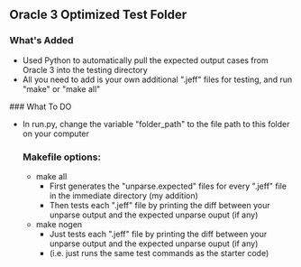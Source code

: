 ## Oracle 3 Optimized Test Folder
### What's Added
<ul>
    <li> Used Python to automatically pull the expected output cases from Oracle 3 into the testing directory
    <li> All you need to add is your own additional ".jeff" files for testing, and run "make" or "make all"
</ul>
### What To DO
<ul>
    <li> In run.py, change the variable "folder_path" to the file path to this folder on your computer
        
### Makefile options:
<ul>
    <li> make all
    <ul>
        <li> First generates the "unparse.expected" files for every ".jeff" file in the immediate directory (my addition)
        <li> Then tests each ".jeff" file by printing the diff between your unparse output and the expected unparse ouput (if any)
    </ul>
    <li> make nogen
    <ul>
      <li> Just tests each ".jeff" file by printing the diff between your unparse output and the expected unparse ouput (if any)
      <li> (i.e. just runs the same test commands as the starter code)
</ul>
